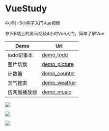 # VueStudy
4小时+5小例子入门Vue视频

参照B站上的黑马视频4小时Vue入门，简单了解Vue

| Demo         | Url                                                          |
| ------------ | ------------------------------------------------------------ |
| todo记事本   | [demo_todd](http://47.92.108.230/VueStudy/demo_todo.html)    |
| 图片切换     | [demo_picture](http://47.92.108.230/VueStudy/demo_picture.html) |
| 计数器       | [demo_counter](http://47.92.108.230/VueStudy/demo_counter.html) |
| 天气搜索     | [demo_weather](http://47.92.108.230/VueStudy/demo_weather.html) |
| 仿网易播放器 | [demo_music](http://47.92.108.230/VueStudy/demo_music.html)  |

![](https://ae01.alicdn.com/kf/H96f53ffae12643008b87b0ad4639714eW.jpg)

![](https://ae01.alicdn.com/kf/H6496280b4c7042eb94dffb57dd95efec3.jpg)

![](https://ae01.alicdn.com/kf/H4dd6a40f01994b1b91e79b7ef5f47158s.jpg)
